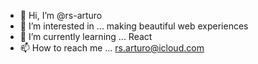 - 👋 Hi, I’m @rs-arturo
- 👀 I’m interested in ... making beautiful web experiences
- 🌱 I’m currently learning ... React
- 📫 How to reach me ... rs.arturo@icloud.com

<!---
rs-arturo/rs-arturo is a ✨ special ✨ repository because its `README.md` (this file) appears on your GitHub profile.
You can click the Preview link to take a look at your changes.
--->
